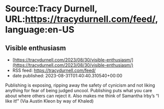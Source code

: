 # Source:Tracy Durnell, URL:https://tracydurnell.com/feed/, language:en-US

## Visible enthusiasm
 - [https://tracydurnell.com/2023/08/30/visible-enthusiasm/](https://tracydurnell.com/2023/08/30/visible-enthusiasm/)
 - RSS feed: https://tracydurnell.com/feed/
 - date published: 2023-08-31T01:40:40.310540+00:00

Publishing is exposing, ripping away the safety of cynicism and not liking anything for fear of being judged uncool. Publishing puts what you care about where others can reject it. Also makes me think of Samantha Irby&#8217;s &#8220;I like it!&#8221; (Via Austin Kleon by way of Khaled)

